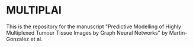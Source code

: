 # MULTIPLAI
This is the repository for the manuscript "Predictive Modelling of Highly Multiplexed Tumour Tissue Images by Graph Neural Networks" by Martin-Gonzalez et al.
